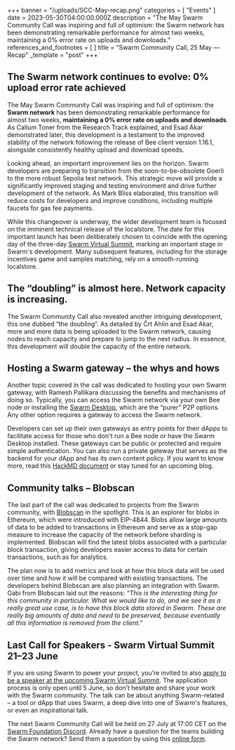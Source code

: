 +++
banner = "/uploads/SCC-May-recap.png"
categories = [ "Events" ]
date = 2023-05-30T04:00:00.000Z
description = "The May Swarm Community Call was inspiring and full of optimism: the Swarm network has been demonstrating remarkable performance for almost two weeks, maintaining a 0% error rate on uploads and downloads."
references_and_footnotes = [ ]
title = "Swarm Community Call, 25 May — Recap"
_template = "post"
+++


## The Swarm network continues to evolve: 0% upload error rate achieved

The May Swarm Community Call was inspiring and full of optimism: the **Swarm network** has been demonstrating remarkable performance for almost two weeks, **maintaining a 0% error rate on uploads and downloads**. As Callum Toner from the Research Track explained, and Esad Akar demonstrated later, this development is a testament to the improved stability of the network following the release of Bee client version 1.16.1, alongside consistently healthy upload and download speeds.

Looking ahead, an important improvement lies on the horizon. Swarm developers are preparing to transition from the soon-to-be-obsolete Goerli to the more robust Sepolia test network. This strategic move will provide a significantly improved staging and testing environment and drive further development of the network. As Mark Bliss elaborated, this transition will reduce costs for developers and improve conditions, including multiple faucets for gas fee payments.

While this changeover is underway, the wider development team is focused on the imminent technical release of the localstore. The date for this important launch has been deliberately chosen to coincide with the opening day of the three-day [Swarm Virtual Summit](https://summit.ethswarm.org/), marking an important stage in Swarm's development. Many subsequent features, including for the storage incentives game and samples matching, rely on a smooth-running localstore.


## The “doubling” is almost here. Network capacity is increasing.

The Swarm Community Call also revealed another intriguing development, this one dubbed “the doubling”. As detailed by Črt Ahlin and Esad Akar, more and more data is being uploaded to the Swarm network, causing nodes to reach capacity and prepare to jump to the next radius. In essence, this development will double the capacity of the entire network.


## Hosting a Swarm gateway – the whys and hows

Another topic covered in the call was dedicated to hosting your own Swarm gateway, with Ramesh Pallikara discussing the benefits and mechanisms of doing so. Typically, you can access the Swarm network via your own Bee node or installing the [Swarm Desktop](https://www.ethswarm.org/build/desktop), which are the “purer” P2P options. Any other option requires a gateway to access the Swarm network.

Developers can set up their own gateways as entry points for their dApps to facilitate access for those who don't run a Bee node or have the Swarm Desktop installed. These gateways can be public or protected and require simple authentication. You can also run a private gateway that serves as the backend for your dApp and has its own content policy. If you want to know more, read this [HackMD document](https://hackmd.io/@rampall/BJldZJaH2) or stay tuned for an upcoming blog.


## Community talks – Blobscan

The last part of the call was dedicated to projects from the Swarm community, with [Blobscan](https://github.com/Blobscan/blobscan) in the spotlight. This is an explorer for blobs in Ethereum, which were introduced with EIP-4844. Blobs allow large amounts of data to be added to transactions in Ethereum and serve as a stop-gap measure to increase the capacity of the network before sharding is implemented. Blobscan will find the latest blobs associated with a particular block transaction, giving developers easier access to data for certain transactions, such as for analytics.

The plan now is to add metrics and look at how this block data will be used over time and how it will be compared with existing transactions. The developers behind Blobscan are also planning an integration with Swarm. Gabi from Blobscan laid out the reasons: _“This is the interesting thing for this community in particular. What we would like to do, and we see it as a really great use case, is to have this block data stored in Swarm. These are really big amounts of data and need to be preserved, because eventually all this information is removed from the client.”_

## Last Call for Speakers - Swarm Virtual Summit 21–23 June 

If you are using Swarm to power your project, you’re invited to also [apply to be a speaker at the upcoming Swarm Virtual Summit](https://summit.ethswarm.org/swarm-summit-2023/submit/EbfvjE/info/). The application process is only open until 5 June, so don’t hesitate and share your work with the Swarm community. The talk can be about anything Swarm-related – a tool or dApp that uses Swarm, a deep dive into one of Swarm's features, or even an inspirational talk.

The next Swarm Community Call will be held on 27 July at 17:00 CET on the [Swarm Foundation Discord](https://discord.com/channels/799027393297514537/801438093927776286). Already have a question for the teams building the Swarm network? Send them a question by using this [online form](https://airtable.com/shrBRyrMkXFsJvLS3).
